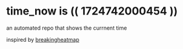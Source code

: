 # time_now is (( 1724742000454 ))

an automated repo that shows the currnent time

inspired by [breakingheatmap](https://github.com/breakingheatmap/breakingheatmap)